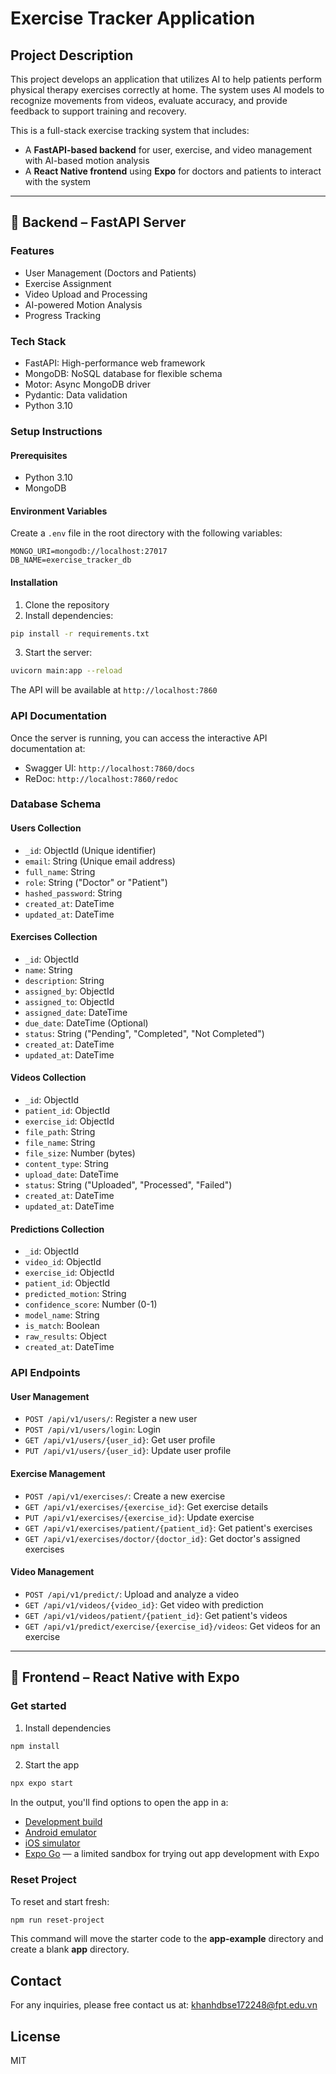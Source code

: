 
# Exercise Tracker Application

## Project Description
This project develops an application that utilizes AI to help patients perform physical therapy exercises correctly at home. The system uses AI models to recognize movements from videos, evaluate accuracy, and provide feedback to support training and recovery.


This is a full-stack exercise tracking system that includes:

- A **FastAPI-based backend** for user, exercise, and video management with AI-based motion analysis
- A **React Native frontend** using **Expo** for doctors and patients to interact with the system

---

## 🧠 Backend – FastAPI Server

### Features

- User Management (Doctors and Patients)
- Exercise Assignment
- Video Upload and Processing
- AI-powered Motion Analysis
- Progress Tracking

### Tech Stack

- FastAPI: High-performance web framework
- MongoDB: NoSQL database for flexible schema
- Motor: Async MongoDB driver
- Pydantic: Data validation
- Python 3.10

### Setup Instructions

#### Prerequisites

- Python 3.10
- MongoDB

#### Environment Variables

Create a `.env` file in the root directory with the following variables:

```
MONGO_URI=mongodb://localhost:27017
DB_NAME=exercise_tracker_db
```

#### Installation

1. Clone the repository
2. Install dependencies:

```bash
pip install -r requirements.txt
```

3. Start the server:

```bash
uvicorn main:app --reload
```

The API will be available at `http://localhost:7860`



### API Documentation

Once the server is running, you can access the interactive API documentation at:

- Swagger UI: `http://localhost:7860/docs`
- ReDoc: `http://localhost:7860/redoc`


### Database Schema

#### Users Collection

- `_id`: ObjectId (Unique identifier)  
- `email`: String (Unique email address)  
- `full_name`: String  
- `role`: String ("Doctor" or "Patient")  
- `hashed_password`: String  
- `created_at`: DateTime  
- `updated_at`: DateTime  

#### Exercises Collection

- `_id`: ObjectId  
- `name`: String  
- `description`: String  
- `assigned_by`: ObjectId  
- `assigned_to`: ObjectId  
- `assigned_date`: DateTime  
- `due_date`: DateTime (Optional)  
- `status`: String ("Pending", "Completed", "Not Completed")  
- `created_at`: DateTime  
- `updated_at`: DateTime  

#### Videos Collection

- `_id`: ObjectId  
- `patient_id`: ObjectId  
- `exercise_id`: ObjectId  
- `file_path`: String  
- `file_name`: String  
- `file_size`: Number (bytes)  
- `content_type`: String  
- `upload_date`: DateTime  
- `status`: String ("Uploaded", "Processed", "Failed")  
- `created_at`: DateTime  
- `updated_at`: DateTime  

#### Predictions Collection

- `_id`: ObjectId  
- `video_id`: ObjectId  
- `exercise_id`: ObjectId  
- `patient_id`: ObjectId  
- `predicted_motion`: String  
- `confidence_score`: Number (0-1)  
- `model_name`: String  
- `is_match`: Boolean  
- `raw_results`: Object  
- `created_at`: DateTime  

### API Endpoints

#### User Management

- `POST /api/v1/users/`: Register a new user  
- `POST /api/v1/users/login`: Login  
- `GET /api/v1/users/{user_id}`: Get user profile  
- `PUT /api/v1/users/{user_id}`: Update user profile  

#### Exercise Management

- `POST /api/v1/exercises/`: Create a new exercise  
- `GET /api/v1/exercises/{exercise_id}`: Get exercise details  
- `PUT /api/v1/exercises/{exercise_id}`: Update exercise  
- `GET /api/v1/exercises/patient/{patient_id}`: Get patient's exercises  
- `GET /api/v1/exercises/doctor/{doctor_id}`: Get doctor's assigned exercises  

#### Video Management

- `POST /api/v1/predict/`: Upload and analyze a video  
- `GET /api/v1/videos/{video_id}`: Get video with prediction  
- `GET /api/v1/videos/patient/{patient_id}`: Get patient's videos  
- `GET /api/v1/predict/exercise/{exercise_id}/videos`: Get videos for an exercise  

---

## 📱 Frontend – React Native with Expo

### Get started

1. Install dependencies

```bash
npm install
```

2. Start the app

```bash
npx expo start
```

In the output, you'll find options to open the app in a:

- [Development build](https://docs.expo.dev/develop/development-builds/introduction/)
- [Android emulator](https://docs.expo.dev/workflow/android-studio-emulator/)
- [iOS simulator](https://docs.expo.dev/workflow/ios-simulator/)
- [Expo Go](https://expo.dev/go) — a limited sandbox for trying out app development with Expo

### Reset Project

To reset and start fresh:

```bash
npm run reset-project
```

This command will move the starter code to the **app-example** directory and create a blank **app** directory.

## Contact
For any inquiries, please free contact us at: khanhdbse172248@fpt.edu.vn

## License
MIT